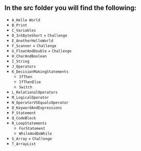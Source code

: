 ## In the src folder you will find the following:
- `A_Hello World`
- `B_Print`
- `C_Variables`
- `D_IntByteShort` + `Challenge`
- `E_AnotherHelloWorld`
- `F_Scanner` + `Challenge`
- `G_FloatAndDouble` + `Challenge`
- `H_CharAndBoolean`
- `I_String`
- `J_Operators`
- `K_DecisionMakingStatements`  
    - `IfThen`
    - `IfThenElse`  
    - `Switch`
- `L_RelationalOperators`
- `M_LogicalOperator`
- `N_OperatorVSEqualsOperator`
- `O_KeywordAndExpressions`
- `P_Statement`
- `Q_CodeBlock`
- `R_LoopStatements`  
    - `ForStatement`
    - `WhileAndDoWhile`
- `S_Array` + `Challenge`
- `T_ArrayList`